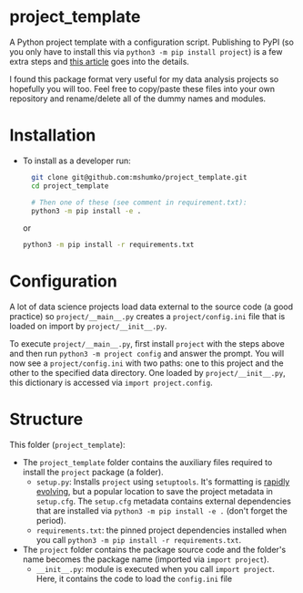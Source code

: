 # project_template
A Python project template with a configuration script. Publishing to PyPI (so you only have to install this via `python3 -m pip install project`) is a few extra steps and [this article](https://realpython.com/pypi-publish-python-package/) goes into the details.

I found this package format very useful for my data analysis projects so hopefully you will too. Feel free to copy/paste these files into your own repository and rename/delete all of the dummy names and modules.  

# Installation
- To install as a developer run:
  ```bash
    git clone git@github.com:mshumko/project_template.git
    cd project_template

    # Then one of these (see comment in requirement.txt):
    python3 -m pip install -e .
    ```
    or 
    ```bash
    python3 -m pip install -r requirements.txt 
    ```

# Configuration
A lot of data science projects load data external to the source code (a good practice) so `project/__main__.py` creates a `project/config.ini` file that is loaded on import by `project/__init__.py`. 

To execute `project/__main__.py`, first install `project` with the steps above and then run `python3 -m project config` and answer the prompt. You will now see a `project/config.ini` with two paths: one to this project and the other to the specified data directory. One loaded by `project/__init__.py`, this dictionary is accessed via `import project.config`.

# Structure
This folder (`project_template`):
- The `project_template` folder contains the auxiliary files required to install the `project` package (a folder). 
    - `setup.py`: Installs `project` using `setuptools`. It's formatting is [rapidly evolving](https://blog.pilosus.org/posts/2019/12/26/python-third-party-tools-configuration/), but a popular location to save the project metadata in `setup.cfg`. The `setup.cfg` metadata contains external dependencies that are installed via `python3 -m pip install -e .` (don't forget the period).
    - `requirements.txt`: the pinned project dependencies installed when you call `python3 -m pip install -r requirements.txt`.
- The `project` folder contains the package source code and the folder's name becomes the package name (imported via `import project`).
    - `__init__.py`: module is executed when you call `import project`. Here, it contains the code to load the `config.ini` file 